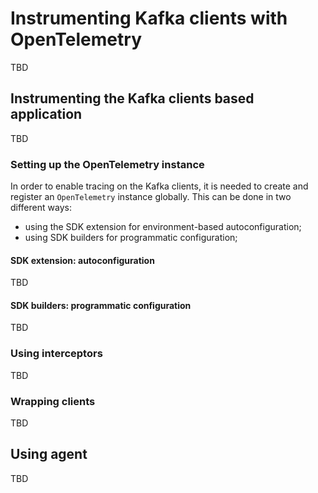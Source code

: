 # Instrumenting Kafka clients with OpenTelemetry

TBD

## Instrumenting the Kafka clients based application

TBD

### Setting up the OpenTelemetry instance

In order to enable tracing on the Kafka clients, it is needed to create and register an `OpenTelemetry` instance globally.
This can be done in two different ways:

* using the SDK extension for environment-based autoconfiguration;
* using SDK builders for programmatic configuration;

#### SDK extension: autoconfiguration

TBD

#### SDK builders: programmatic configuration

TBD

### Using interceptors

TBD

### Wrapping clients

TBD

## Using agent

TBD